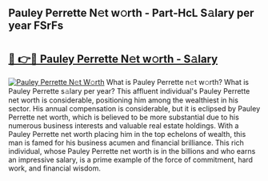 ## Pauley Perrette N𝚎t w𝚘rth - Part-HcL S𝚊lary per year FSrFs

# <h2><a href="http://gc0ps7b.nevu.top/?p=Pauley+Perrette">🔗 👉🔴 Pauley Perrette N𝚎t w𝚘rth - S𝚊lary</a></h2>

[![Pauley Perrette N𝚎t W𝚘rth](https://i.imgur.com/Oavwk0R.jpeg)](http://gc0ps7b.nevu.top/?p=Pauley+Perrette)
What is Pauley Perrette n𝚎t w𝚘rth? What is Pauley Perrette s𝚊lary per year?
This affluent individual's Pauley Perrette net worth is considerable, positioning him among the wealthiest in his sector. His annual compensation is considerable, but it is eclipsed by Pauley Perrette net worth, which is believed to be more substantial due to his numerous business interests and valuable real estate holdings. With a Pauley Perrette net worth placing him in the top echelons of wealth, this man is famed for his business acumen and financial brilliance. This rich individual, whose Pauley Perrette net worth is in the billions and who earns an impressive salary, is a prime example of the force of commitment, hard work, and financial wisdom.
